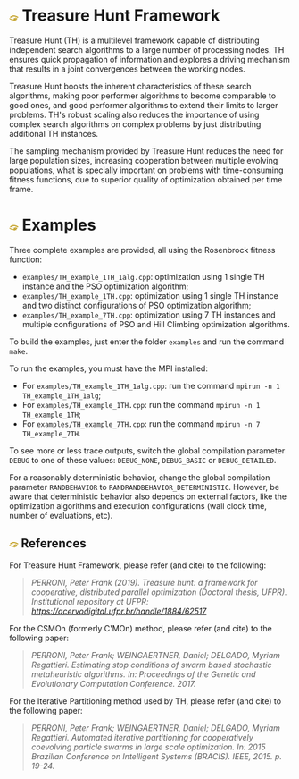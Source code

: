 # ![TH logo](media/TH-logo-favicon-1.png) Treasure Hunt Framework

Treasure Hunt (TH) is a multilevel framework capable of distributing independent search algorithms to a large number of processing nodes.
TH ensures quick propagation of information and explores a driving mechanism that results in a joint convergences between the working nodes.

Treasure Hunt boosts the inherent characteristics of these search algorithms, making poor performer algorithms to become comparable to good ones, and good performer algorithms to extend their limits to larger problems.
TH's robust scaling also reduces the importance of using complex search algorithms on complex problems by just distributing additional TH instances.

The sampling mechanism provided by Treasure Hunt reduces the need for large population sizes, increasing cooperation between multiple evolving populations, what is specially important on problems with time-consuming fitness functions, due to superior quality of optimization obtained per time frame.


# ![TH logo](media/TH-logo-favicon-1.png) Examples

Three complete examples are provided, all using the Rosenbrock fitness function:
- `examples/TH_example_1TH_1alg.cpp`: optimization using 1 single TH instance and the PSO optimization algorithm;
- `examples/TH_example_1TH.cpp`: optimization using 1 single TH instance and two distinct configurations of PSO optimization algorithm;
- `examples/TH_example_7TH.cpp`: optimization using 7 TH instances and multiple configurations of PSO and Hill Climbing optimization algorithms.

To build the examples, just enter the folder `examples` and run the command `make`.

To run the examples, you must have the MPI installed:
- For `examples/TH_example_1TH_1alg.cpp`: run the command `mpirun -n 1 TH_example_1TH_1alg`;
- For `examples/TH_example_1TH.cpp`: run the command `mpirun -n 1 TH_example_1TH`;
- For `examples/TH_example_7TH.cpp`: run the command `mpirun -n 7 TH_example_7TH`.

To see more or less trace outputs, switch the global compilation parameter `DEBUG` to one of these values: `DEBUG_NONE`, `DEBUG_BASIC` or `DEBUG_DETAILED`.

For a reasonably deterministic behavior, change the global compilation parameter `RANDBEHAVIOR` to `RANDRANDBEHAVIOR_DETERMINISTIC`. However, be aware that deterministic behavior also depends on external factors, like the optimization algorithms and execution configurations (wall clock time, number of evaluations, etc).


## ![TH logo](media/TH-logo-favicon-1.png) References

For Treasure Hunt Framework, please refer (and cite) to the following:

> _PERRONI, Peter Frank (2019). Treasure hunt: a framework for cooperative, distributed parallel optimization (Doctoral thesis, UFPR). Institutional repository at UFPR: https://acervodigital.ufpr.br/handle/1884/62517_
 
 
For the CSMOn (formerly C'MOn) method, please refer (and cite) to the following paper:
> _PERRONI, Peter Frank; WEINGAERTNER, Daniel; DELGADO, Myriam Regattieri. Estimating stop conditions of swarm based stochastic metaheuristic algorithms. In: Proceedings of the Genetic and Evolutionary Computation Conference. 2017._

For the Iterative Partitioning method used by TH, please refer (and cite) to the following paper:

> _PERRONI, Peter Frank; WEINGAERTNER, Daniel; DELGADO, Myriam Regattieri. Automated iterative partitioning for cooperatively coevolving particle swarms in large scale optimization. In: 2015 Brazilian Conference on Intelligent Systems (BRACIS). IEEE, 2015. p. 19-24._
